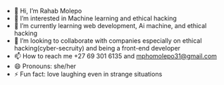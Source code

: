 - 👋 Hi, I’m Rahab Molepo
- 👀 I’m interested in Machine learning and ethical hacking
- 🌱 I’m currently learning web development, Ai machine, and ethical hacking
- 💞️ I’m looking to collaborate with companies especially on ethical hacking(cyber-secruity) and being a front-end developer
- 📫 How to reach me +27 69 301 6135 and mphomolepo31@gmail.com
- 😄 Pronouns: she/her
- ⚡ Fun fact: love laughing even in strange situations

<!---
RahabMMM/RahabMMM is a ✨ special ✨ repository because its `README.md` (this file) appears on your GitHub profile.
You can click the Preview link to take a look at your changes.
--->
